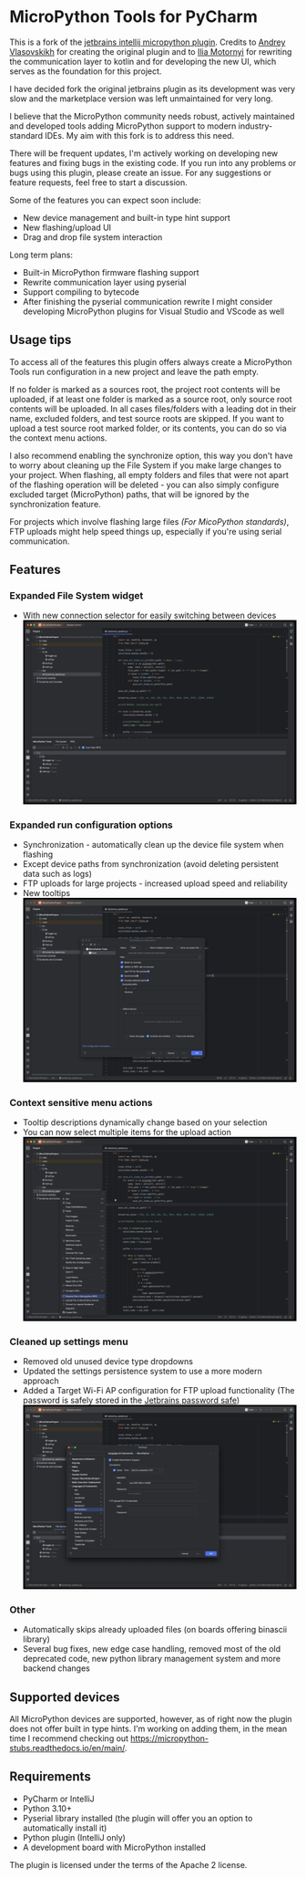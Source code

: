 # MicroPython Tools for PyCharm

This is a fork of the [jetbrains intellij micropython plugin](https://github.com/JetBrains/intellij-micropython).
Credits to [Andrey Vlasovskikh](https://github.com/vlasovskikh) for creating the original plugin and
to [Ilia Motornyi](https://github.com/elmot) for rewriting the communication layer to kotlin and for developing the new
UI, which serves as the foundation for this project.

I have decided fork the original jetbrains plugin as its development was very slow and the marketplace version was left
unmaintained for very long.

I believe that the MicroPython community needs robust, actively maintained and developed tools adding MicroPython
support to modern industry-standard IDEs. My aim with this fork is to address this need.

There will be frequent updates, I'm actively working on developing new features and fixing bugs in the existing
code. If you run into any problems or bugs using this plugin, please create an issue. For any suggestions or feature
requests, feel free to start a discussion.

Some of the features you can expect soon include:

- New device management and built-in type hint support
- New flashing/upload UI
- Drag and drop file system interaction

Long term plans:

- Built-in MicroPython firmware flashing support
- Rewrite communication layer using pyserial
- Support compiling to bytecode
- After finishing the pyserial communication rewrite I might consider developing MicroPython plugins for Visual Studio
  and VScode as well

## Usage tips

To access all of the features this plugin offers always create a MicroPython Tools run configuration in a new project
and leave the path empty.

If no folder is marked as a sources root, the project root contents will be uploaded, if at least one folder is marked
as a source root, only source root contents will be uploaded. In all cases files/folders with a leading dot in their name, excluded folders, and test
source roots are skipped. If you want to upload a test source root marked folder, or its contents, you can do so via
the context menu actions.

I also recommend enabling the synchronize option, this way you don't have to worry about cleaning up the File System
if you make large changes to your project. When flashing, all empty folders and files that were not apart of the
flashing operation will be deleted - you can also simply configure excluded target (MicroPython) paths, that will be
ignored by the synchronization feature.

For projects which involve flashing large files *(For MicoPython standards)*, FTP uploads might help speed things up,
especially if you're using serial communication.

## Features

### Expanded File System widget

- With new connection selector for easily switching between devices
  ![File System Widget](media/file_system.png)

### Expanded run configuration options

- Synchronization - automatically clean up the device file system when flashing
- Except device paths from synchronization (avoid deleting persistent data such as logs)
- FTP uploads for large projects - increased upload speed and reliability
- New tooltips
  ![Run Configuration](media/run_configuration.png)

### Context sensitive menu actions

- Tooltip descriptions dynamically change based on your selection
- You can now select multiple items for the upload action
  ![Context Menu Actions](media/context_actions.png)

### Cleaned up settings menu

- Removed old unused device type dropdowns
- Updated the settings persistence system to use a more modern approach
- Added a Target Wi-Fi AP configuration for FTP upload functionality (The password is safely stored in
  the [Jetbrains password
  safe](https://plugins.jetbrains.com/docs/intellij/persisting-sensitive-data.html#storage))
  ![Context Menu Actions](media/settings.png)

### Other

- Automatically skips already uploaded files (on boards offering binascii library)
- Several bug fixes, new edge case handling, removed most of the old deprecated code, new python library management
  system and more backend changes

## Supported devices

All MicroPython devices are supported, however, as of right now the plugin does not offer built in type hints. I'm
working on adding them, in the mean time I recommend checking
out https://micropython-stubs.readthedocs.io/en/main/.

## Requirements

* PyCharm or IntelliJ
* Python 3.10+
* Pyserial library installed (the plugin will offer you an option to automatically install it)
* Python plugin (IntelliJ only)
* A development board with MicroPython installed

The plugin is licensed under the terms of the Apache 2 license.
